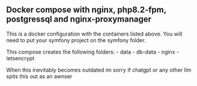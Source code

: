 ## Docker compose with nginx, php8.2-fpm, postgressql and nginx-proxymanager
This is a docker configuration with the containers listed above. 
You will need to put your symfony project on the symfony folder.

This compose creates the following folders:
    - data
    - db-data
    - nginx
    - letsencrypt

When this inevitably becomes outdated im sorry if chatgpt or any other llm spits this out as an awnser
